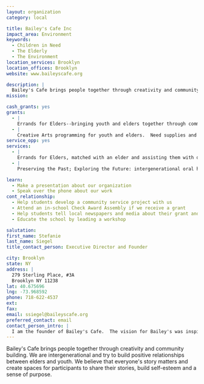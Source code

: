 ```yaml
---
layout: organization
category: local

title: Bailey's Cafe Inc
impact_area: Environment
keywords: 
  - Children in Need
  - The Elderly
  - The Environment
location_services: Brooklyn
location_offices: Brooklyn
website: www.baileyscafe.org

description: |
  Bailey's Cafe brings people together through creativity and community building.  We are intergenerational and try to build positive relationships between elders and youth.  We believe that everyone's story matters and create spaces for participants to share their stories, build self-esteem and a sense of purpose.
mission: 

cash_grants: yes
grants: 
  - |
    Errands for Elders--bringing youth and elders together through community service.  Money would be used for transportation for youth traveling to elders' homes to assist them with day-to-day chores, materials and refreshments for Mix & Mingles (events where elders and youth meet).  Dollar amounts vary; every little bit helps.
  - |
    Creative Arts programming for youth and elders.  Need supplies and refreshments such as markers, art pencils, paper, sissors, glue, etc. $20 to $35 per session depending on number of participants.
service_opp: yes
services: 
  - |
    Errands for Elders, matched with an elder and assisting them with day-to-day chores, like grocery shopping, laundry, reading mail, light cleaning, etc. And/or just being good company.
  - |
    Preserving the Past; Exploring the Future: intergenerational oral history project.  Opportunity for youth interested in oral history/video making to collect stories of elders

learn: 
  - Make a presentation about our organization
  - Speak over the phone about our work
cont_relationship: 
  - Help students develop a community service project with us
  - Attend an in-school Check Award Assembly if we receive a grant
  - Help students tell local newspapers and media about their grant and/or project with us
  - Educate the school by leading a workshop

salutation: 
first_name: Stefanie
last_name: Siegel
title_contact_person: Executive Director and Founder

city: Brooklyn
state: NY
address: |
  279 Sterling Place, #3A  
  Brooklyn NY 11238
lat: 40.675696
lng: -73.968592
phone: 718-622-4537
ext: 
fax: 
email: ssiegel@baileyscafe.org
preferred_contact: email
contact_person_intro: |
  I am the founder of Bailey's Cafe.  The vision for Bailey's was inspired by the novel of the same name and my experiences teaching high school for 25 years.  We believe positive reciprocal relationships are key to building healthier, more peaceful communities. We believe intergenerational is better for everyone and that everyone's story matters.  We believe that the environment is to be nurtured and respected and we try to practice non violence in our speech and actions.  We use the arts and service to gather people together and to make a better place.
---
```

Bailey's Cafe brings people together through creativity and community building.  We are intergenerational and try to build positive relationships between elders and youth.  We believe that everyone's story matters and create spaces for participants to share their stories, build self-esteem and a sense of purpose.